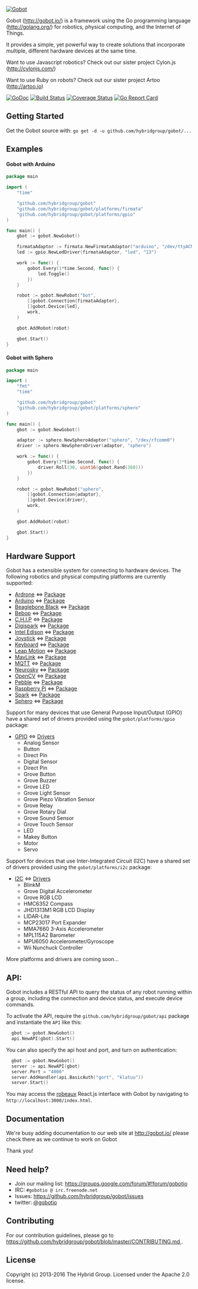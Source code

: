 [![Gobot](https://raw.githubusercontent.com/hybridgroup/gobot-site/master/source/images/elements/gobot-logo-small.png)](http://gobot.io/)

Gobot (http://gobot.io/) is a framework using the Go programming language (http://golang.org/) for robotics, physical computing, and the Internet of Things.

It provides a simple, yet powerful way to create solutions that incorporate multiple, different hardware devices at the same time.

Want to use Javascript robotics? Check out our sister project Cylon.js (http://cylonjs.com/)

Want to use Ruby on robots? Check out our sister project Artoo (http://artoo.io)

[![GoDoc](https://godoc.org/github.com/hybridgroup/gobot?status.svg)](https://godoc.org/github.com/hybridgroup/gobot)
[![Build Status](https://travis-ci.org/hybridgroup/gobot.png?branch=dev)](https://travis-ci.org/hybridgroup/gobot)
[![Coverage Status](https://coveralls.io/repos/github/hybridgroup/gobot/badge.svg?branch=dev)](https://coveralls.io/github/hybridgroup/gobot?branch=dev)
[![Go Report Card](https://goreportcard.com/badge/hybridgroup/gobot)](https://goreportcard.com/report/hybridgroup/gobot)

## Getting Started

Get the Gobot source with: `go get -d -u github.com/hybridgroup/gobot/...`

## Examples

#### Gobot with Arduino

```go
package main

import (
	"time"

	"github.com/hybridgroup/gobot"
	"github.com/hybridgroup/gobot/platforms/firmata"
	"github.com/hybridgroup/gobot/platforms/gpio"
)

func main() {
	gbot := gobot.NewGobot()

	firmataAdaptor := firmata.NewFirmataAdaptor("arduino", "/dev/ttyACM0")
	led := gpio.NewLedDriver(firmataAdaptor, "led", "13")

	work := func() {
		gobot.Every(1*time.Second, func() {
			led.Toggle()
		})
	}

	robot := gobot.NewRobot("bot",
		[]gobot.Connection{firmataAdaptor},
		[]gobot.Device{led},
		work,
	)

	gbot.AddRobot(robot)

	gbot.Start()
}
```

#### Gobot with Sphero

```go
package main

import (
	"fmt"
	"time"

	"github.com/hybridgroup/gobot"
	"github.com/hybridgroup/gobot/platforms/sphero"
)

func main() {
	gbot := gobot.NewGobot()

	adaptor := sphero.NewSpheroAdaptor("sphero", "/dev/rfcomm0")
	driver := sphero.NewSpheroDriver(adaptor, "sphero")

	work := func() {
		gobot.Every(3*time.Second, func() {
			driver.Roll(30, uint16(gobot.Rand(360)))
		})
	}

	robot := gobot.NewRobot("sphero",
		[]gobot.Connection{adaptor},
		[]gobot.Device{driver},
		work,
	)

	gbot.AddRobot(robot)

	gbot.Start()
}
```

## Hardware Support
Gobot has a extensible system for connecting to hardware devices. The following robotics and physical computing platforms are currently supported:

- [Ardrone](http://ardrone2.parrot.com/) <=> [Package](https://github.com/hybridgroup/gobot/tree/master/platforms/ardrone)
- [Arduino](http://www.arduino.cc/) <=> [Package](https://github.com/hybridgroup/gobot/tree/master/platforms/firmata)
- [Beaglebone Black](http://beagleboard.org/Products/BeagleBone+Black/) <=> [Package](https://github.com/hybridgroup/gobot/tree/master/platforms/beaglebone)
- [Bebop](http://www.parrot.com/usa/products/bebop-drone/) <=> [Package](https://github.com/hybridgroup/gobot/tree/master/platforms/bebop)
- [C.H.I.P](http://www.nextthing.co/pages/chip) <=> [Package](https://github.com/hybridgroup/gobot/tree/master/platforms/chip)
- [Digispark](http://digistump.com/products/1) <=> [Package](https://github.com/hybridgroup/gobot/tree/master/platforms/digispark)
- [Intel Edison](http://www.intel.com/content/www/us/en/do-it-yourself/edison.html) <=> [Package](https://github.com/hybridgroup/gobot/tree/master/platforms/intel-iot/edison)
- [Joystick](http://en.wikipedia.org/wiki/Joystick) <=> [Package](https://github.com/hybridgroup/gobot/tree/master/platforms/joystick)
- [Keyboard](https://en.wikipedia.org/wiki/Computer_keyboard) <=> [Package](https://github.com/hybridgroup/gobot/tree/master/platforms/keyboard)
- [Leap Motion](https://www.leapmotion.com/) <=> [Package](https://github.com/hybridgroup/gobot/tree/master/platforms/leapmotion)
- [MavLink](http://qgroundcontrol.org/mavlink/start) <=> [Package](https://github.com/hybridgroup/gobot/tree/master/platforms/mavlink)
- [MQTT](http://mqtt.org/) <=> [Package](https://github.com/hybridgroup/gobot/tree/master/platforms/mqtt)
- [Neurosky](http://neurosky.com/products-markets/eeg-biosensors/hardware/) <=> [Package](https://github.com/hybridgroup/gobot/tree/master/platforms/neurosky)
- [OpenCV](http://opencv.org/) <=> [Package](https://github.com/hybridgroup/gobot/tree/master/platforms/opencv)
- [Pebble](https://www.getpebble.com/) <=> [Package](https://github.com/hybridgroup/gobot/tree/master/platforms/pebble)
- [Raspberry Pi](http://www.raspberrypi.org/) <=> [Package](https://github.com/hybridgroup/gobot/tree/master/platforms/raspi)
- [Spark](https://www.spark.io/) <=> [Package](https://github.com/hybridgroup/gobot/tree/master/platforms/spark)
- [Sphero](http://www.gosphero.com/) <=> [Package](https://github.com/hybridgroup/gobot/tree/master/platforms/sphero)

Support for many devices that use General Purpose Input/Output (GPIO) have
a shared set of drivers provided using the `gobot/platforms/gpio` package:

- [GPIO](https://en.wikipedia.org/wiki/General_Purpose_Input/Output) <=> [Drivers](https://github.com/hybridgroup/gobot/tree/master/platforms/gpio)
	- Analog Sensor
	- Button
	- Direct Pin
	- Digital Sensor
	- Direct Pin
	- Grove Button
	- Grove Buzzer
	- Grove LED
	- Grove Light Sensor
	- Grove Piezo Vibration Sensor
	- Grove Relay
	- Grove Rotary Dial
	- Grove Sound Sensor
	- Grove Touch Sensor
	- LED
	- Makey Button
	- Motor
	- Servo

Support for devices that use Inter-Integrated Circuit (I2C) have a shared set of
drivers provided using the `gobot/platforms/i2c` package:

- [I2C](https://en.wikipedia.org/wiki/I%C2%B2C) <=> [Drivers](https://github.com/hybridgroup/gobot/tree/master/platforms/i2c)
	- BlinkM
	- Grove Digital Accelerometer
	- Grove RGB LCD
	- HMC6352 Compass
	- JHD1313M1 RGB LCD Display
	- LIDAR-Lite
	- MCP23017 Port Expander
	- MMA7660 3-Axis Accelerometer
	- MPL115A2 Barometer
	- MPU6050 Accelerometer/Gyroscope
	- Wii Nunchuck Controller

More platforms and drivers are coming soon...

## API:

Gobot includes a RESTful API to query the status of any robot running within a group, including the connection and device status, and execute device commands.

To activate the API, require the `github.com/hybridgroup/gobot/api` package and instantiate the `API` like this:

```go
  gbot := gobot.NewGobot()
  api.NewAPI(gbot).Start()
```

You can also specify the api host and port, and turn on authentication:
```go
  gbot := gobot.NewGobot()
  server := api.NewAPI(gbot)
  server.Port = "4000"
  server.AddHandler(api.BasicAuth("gort", "klatuu"))
  server.Start()
```

You may access the [robeaux](https://github.com/hybridgroup/robeaux) React.js interface with Gobot by navigating to `http://localhost:3000/index.html`.

## Documentation
We're busy adding documentation to our web site at http://gobot.io/ please check there as we continue to work on Gobot

Thank you!

## Need help?
* Join our mailing list: https://groups.google.com/forum/#!forum/gobotio
* IRC: `#gobotio @ irc.freenode.net`
* Issues: https://github.com/hybridgroup/gobot/issues
* twitter: [@gobotio](https://twitter.com/gobotio)

## Contributing
For our contribution guidelines, please go to [https://github.com/hybridgroup/gobot/blob/master/CONTRIBUTING.md
](https://github.com/hybridgroup/gobot/blob/master/CONTRIBUTING.md
).

## License
Copyright (c) 2013-2016 The Hybrid Group. Licensed under the Apache 2.0 license.

